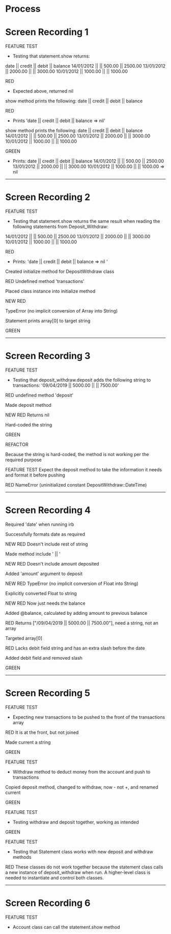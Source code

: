 # Process

# Screen Recording 1

FEATURE TEST
- Testing that statement.show returns:

date || credit || debit || balance
14/01/2012 || || 500.00 || 2500.00
13/01/2012 || 2000.00 || || 3000.00
10/01/2012 || 1000.00 || || 1000.00

RED
- Expected above, returned nil

show method prints the following:
date || credit || debit || balance

RED
- Prints 'date || credit || debit || balance => nil'

show method prints the following:
date || credit || debit || balance
14/01/2012 || || 500.00 || 2500.00
13/01/2012 || 2000.00 || || 3000.00
10/01/2012 || 1000.00 || || 1000.00

GREEN
- Prints:
date || credit || debit || balance
    14/01/2012 || || 500.00 || 2500.00
    13/01/2012 || 2000.00 || || 3000.00
    10/01/2012 || 1000.00 || || 1000.00 => nil

-----------

# Screen Recording 2

FEATURE TEST
- Testing that statement.show returns the same result when reading the following statements from Deposit_Withdraw:

14/01/2012 || || 500.00 || 2500.00
13/01/2012 || 2000.00 || || 3000.00
10/01/2012 || 1000.00 || || 1000.00

RED
- Prints: 'date || credit || debit || balance => nil '

Created initialize method for DepositWithdraw class

RED
Undefined method 'transactions'

Placed class instance into initialize method

NEW RED

TypeError (no implicit conversion of Array into String)

Statement prints array[0] to target string

GREEN

-----------

# Screen Recording 3

FEATURE TEST
- Testing that deposit_withdraw.deposit adds the following string to transactions:
'09/04/2019 || 5000.00 || || 7500.00'

RED
undefined method 'deposit'

Made deposit method

NEW RED
Returns nil

Hard-coded the string

GREEN

REFACTOR

  Because the string is hard-coded, the method is not working per the required purpose

FEATURE TEST
Expect the deposit method to take the information it needs and format it before pushing

RED
NameError (uninitialized constant DepositWithdraw::DateTime)

-----------

# Screen Recording 4

Required 'date' when running irb

Successfully formats date as required

NEW RED
Doesn't include rest of string

Made method include ' || '

NEW RED
Doesn't include amount deposited

Added 'amount' argument to deposit

NEW RED
TypeError (no implicit conversion of Float into String)

Explicitly converted Float to string

NEW RED
Now just needs the balance

Added @balance, calculated by adding amount to previous balance

RED
Returns ["/09/04/2019 || 5000.00 || 7500.00"], need a string, not an array

Targeted array[0]

RED
Lacks debit field string and has an extra slash before the date

Added debit field and removed slash

GREEN

-----------

# Screen Recording 5

FEATURE TEST
- Expecting new transactions to be pushed to the front of the transactions array

RED
It is at the front, but not joined

Made current a string

GREEN


FEATURE TEST
- Withdraw method to deduct money from the account and push to transactions

Copied deposit method, changed to withdraw, now - not +, and renamed current

GREEN

FEATURE TEST
- Testing withdraw and deposit together, working as intended

GREEN


FEATURE TEST
- Testing that Statement class works with new deposit and withdraw methods

RED
These classes do not work together because the statement class calls a new instance of deposit_withdraw when run. A higher-level class is needed to instantiate and control both classes.

-----------

# Screen Recording 6

FEATURE TEST
- Account class can call the statement.show method
